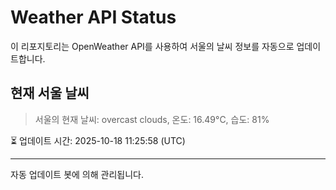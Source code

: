 
# Weather API Status

이 리포지토리는 OpenWeather API를 사용하여 서울의 날씨 정보를 자동으로 업데이트합니다.

## 현재 서울 날씨
> 서울의 현재 날씨: overcast clouds, 온도: 16.49°C, 습도: 81%

⏳ 업데이트 시간: 2025-10-18 11:25:58 (UTC)

---
자동 업데이트 봇에 의해 관리됩니다.
